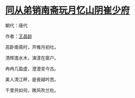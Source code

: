 # [同从弟销南斋玩月忆山阴崔少府](http://so.gushiwen.org/view_6312.aspx)

朝代：唐代

作者：[王昌龄](http://so.gushiwen.org/author_437.aspx)

高卧南斋时，开帷月初吐。

清辉澹水木，演漾在窗户。

冉冉几盈虚，澄澄变今古。

美人清江畔，是夜越吟苦。

千里共如何，微风吹兰杜。

